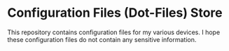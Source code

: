 # Configuration Files (Dot-Files) Store

This repository contains configuration files for my various devices. I hope these configuration files do not contain any sensitive information.
